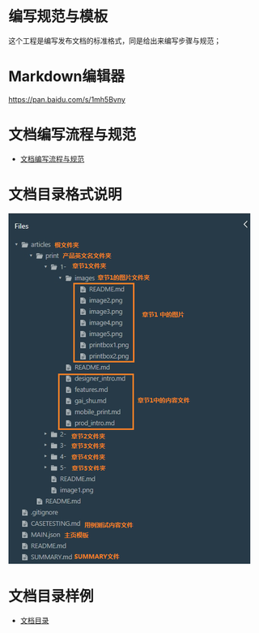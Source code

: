 # 编写规范与模板

这个工程是编写发布文档的标准格式，同是给出来编写步骤与规范；

# Markdown编辑器

https://pan.baidu.com/s/1mh5Bvny

# 文档编写流程与规范

* [文档编写流程与规范](articles/1-/guide.md)

# 文档目录格式说明

![](/articles/1-/images/catalog.png)


# 文档目录样例

* [文档目录](SUMMARY.md)




